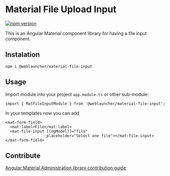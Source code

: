 # Material File Upload Input

[![npm version](https://badge.fury.io/js/%40weblauncher%2Fmaterial-file-input.svg)](https://badge.fury.io/js/%40weblauncher%2Fmaterial-file-input)

This is an Angular Material component library for having a file input component.

## Instalation

`npm i @weblauncher/material-file-input`

## Usage

Import module into your project `app.module.ts` or other sub-module:

```
import { MatFileInputModule } from '@weblauncher/material-file-input';
```

In your templates now you can add

```
<mat-form-field>
  <mat-label>File</mat-label>
  <mat-file-input [(ngModel)]="file" 
                  placeholder="Select one file"></mat-file-input>
</mat-form-field>
```

## Contribute

[Angular Material Administration library contribution guide](https://github.com/WebLauncher/angular-material-administration/CONTRIBUTION.md)
